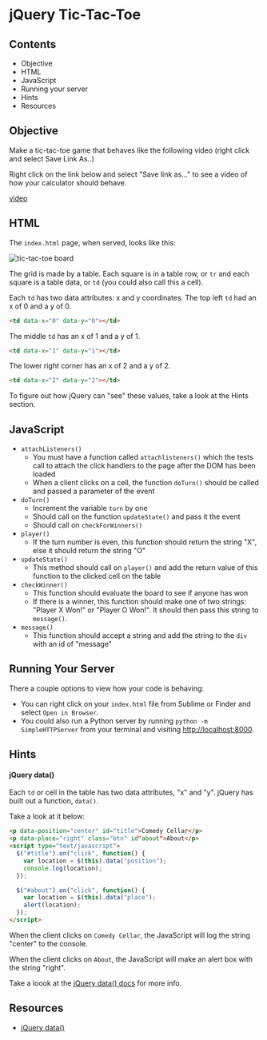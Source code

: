 # jQuery Tic-Tac-Toe

## Contents

* Objective
* HTML
* JavaScript
* Running your server
* Hints
* Resources

## Objective

Make a tic-tac-toe game that behaves like the following video (right click and select Save Link As..) 

Right click on the link below and select "Save link as..." to see a video of how your calculator should behave.

[video](https://s3-us-west-2.amazonaws.com/web-dev-readme-photos/js/jquery-tic-tac-toe.mp4)

## HTML

The `index.html` page, when served, looks like this:

![tic-tac-toe board](https://s3-us-west-2.amazonaws.com/web-dev-readme-photos/js/jquery-tic-tac-toe-board)

The grid is made by a table. Each square is in a table row, or `tr` and each square is a table data, or `td` (you could also call this a cell).

Each `td` has two data attributes: x and y coordinates. The top left `td` had an x of 0 and a y of 0.

```html
<td data-x="0" data-y="0"></td>
```

The middle `td` has an x of 1 and a y of 1.

```html
<td data-x="1" data-y="1"></td>
```

The lower right corner has an x of 2 and a y of 2.

```html
<td data-x="2" data-y="2"></td>
```

To figure out how jQuery can "see" these values, take a look at the Hints section.

## JavaScript

* `attachListeners()`
  * You must have a function called `attachlisteners()` which the tests call to attach the click handlers to the page after the DOM has been loaded
  * When a client clicks on a cell, the function `doTurn()` should be called and passed a parameter of the event
* `doTurn()`
  * Increment the variable `turn` by one
  * Should call on the function `updateState()` and pass it the event
  * Should call on `checkForWinners()`
* `player()`
  * If the turn number is even, this function should return the string "X", else it should return the string "O"
* `updateState()`
  * This method should call on `player()` and add the return value of this function to the clicked cell on the table
* `checkWinner()`
  * This function should evaluate the board to see if anyone has won
  * If there is a winner, this function should make one of two strings: "Player X Won!" or "Player O Won!". It should then pass this string to `message()`.
* `message()`
  * This function should accept a string and add the string to the `div` with an id of "message" 

## Running Your Server

There a couple options to view how your code is behaving:

* You can right click on your `index.html` file from Sublime or Finder and select `Open in Browser`.
* You could also run a Python server by running `python -m SimpleHTTPServer` from your terminal and visiting [http://localhost:8000](http://localhost:8000/).

## Hints

#### jQuery data()

Each `td` or cell in the table has two data attributes, "x" and "y". jQuery has built out a function, `data()`.

Take a look at it below:

```html
<p data-position="center" id="title">Comedy Cellar</p>
<p data-place="right" class="btn" id"about">About</p>
<script type="text/javascript">
  $("#title").on("click", function() {
    var location = $(this).data("position");
    console.log(location);
  });

  $("#about").on("click", function() {
    var location = $(this).data("place");
    alert(location);
  });
</script>
```

When the client clicks on `Comedy Cellar`, the JavaScript will log the string "center" to the console. 

When the client clicks on `About`, the JavaScript will make an alert box with the string "right".

Take a loook at the [jQuery data() docs](https://api.jquery.com/jquery.data/) for more info.

## Resources

* [jQuery data()](https://api.jquery.com/jquery.data/)
